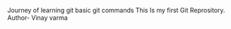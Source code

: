 Journey of learning git
basic git commands
This Is my first Git Reprository.
<br>
Author- Vinay varma


